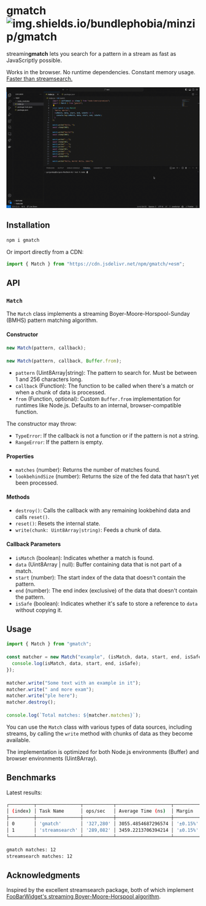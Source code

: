 # gmatch ![img.shields.io/bundlephobia/minzip/gmatch](https://img.shields.io/bundlephobia/minzip/gmatch)

streamin**gmatch** lets you search for a pattern in a stream as fast as JavaScriptly possible.

Works in the browser. No runtime dependencies. Constant memory usage. [Faster than streamsearch.](#benchmarks)

![gmatch.gif](./gmatch.gif)

## Installation

```sh
npm i gmatch
```

Or import directly from a CDN:

```js
import { Match } from "https://cdn.jsdelivr.net/npm/gmatch/+esm";
```

## API

### `Match`

The `Match` class implements a streaming Boyer-Moore-Horspool-Sunday (BMHS) pattern matching algorithm.

#### Constructor

```js
new Match(pattern, callback);

new Match(pattern, callback, Buffer.from);
```

- `pattern` (Uint8Array|string): The pattern to search for. Must be between 1 and 256 characters long.
- `callback` (Function): The function to be called when there's a match or when a chunk of data is processed.
- `from` (Function, optional): Custom `Buffer.from` implementation for runtimes like Node.js. Defaults to an internal, browser-compatible function.

The constructor may throw:

- `TypeError`: If the callback is not a function or if the pattern is not a string.
- `RangeError`: If the pattern is empty.

#### Properties

- `matches` (number): Returns the number of matches found.
- `lookbehindSize` (number): Returns the size of the fed data that hasn't yet been processed.

#### Methods

- `destroy()`: Calls the callback with any remaining lookbehind data and calls `reset()`.
- `reset()`: Resets the internal state.
- `write(chunk: Uint8Array|string)`: Feeds a chunk of data.

#### Callback Parameters

- `isMatch` (boolean): Indicates whether a match is found.
- `data` (Uint8Array | null): Buffer containing data that is not part of a match.
- `start` (number): The start index of the data that doesn't contain the pattern.
- `end` (number): The end index (exclusive) of the data that doesn't contain the pattern.
- `isSafe` (boolean): Indicates whether it's safe to store a reference to `data` without copying it.

## Usage

```js
import { Match } from "gmatch";

const matcher = new Match("example", (isMatch, data, start, end, isSafe) => {
  console.log(isMatch, data, start, end, isSafe);
});

matcher.write("Some text with an example in it");
matcher.write(" and more exam");
matcher.write("ple here");
matcher.destroy();

console.log(`Total matches: ${matcher.matches}`);
```

You can use the `Match` class with various types of data sources, including streams, by calling the `write` method with chunks of data as they become available.

The implementation is optimized for both Node.js environments (Buffer) and browser environments (Uint8Array).

## Benchmarks

Latest results:

```sh
┌─────────┬────────────────┬───────────┬────────────────────┬──────────┬─────────┐
│ (index) │ Task Name      │ ops/sec   │ Average Time (ns)  │ Margin   │ Samples │
├─────────┼────────────────┼───────────┼────────────────────┼──────────┼─────────┤
│ 0       │ 'gmatch'       │ '327,280' │ 3055.4854687296574 │ '±0.15%' │ 1636402 │
│ 1       │ 'streamsearch' │ '289,082' │ 3459.2213706394214 │ '±0.15%' │ 1445413 │
└─────────┴────────────────┴───────────┴────────────────────┴──────────┴─────────┘

gmatch matches: 12
streamsearch matches: 12
```

## Acknowledgments

Inspired by the excellent streamsearch package, both of which implement [FooBarWidget's streaming Boyer-Moore-Horspool algorithm](https://github.com/FooBarWidget/boyer-moore-horspool/blob/10e25ed66f7184a982fbe9239a8f46ac4969643c/StreamBoyerMooreHorspool.h).
